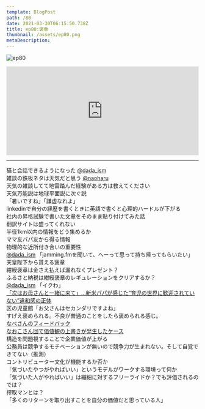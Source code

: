 ```yaml
---  
template: BlogPost  
path: /80
date: 2021-03-30T06:15:50.738Z  
title: ep80:褒章
thumbnail: /assets/ep80.png
metaDescription:  
---  
```

![ep80](/assets/ep80.png)  

<iframe src="https://open.spotify.com/embed/episode/0z2RVezPzGzyAylu075wWt" width="100%" height="232" frameBorder="0" allowfullscreen="" allow="autoplay; clipboard-write; encrypted-media; fullscreen; picture-in-picture"></iframe>


***

猫と会話できるようになった [@dada_ism](https://twitter.com/dada_ism)   
雑談の鉄板ネタは天気だと思う [@naoharu](https://twitter.com/naoharu)   
天気の雑談してて地雷踏んだ経験がある方は教えてください  
天気万能説は地球平面説に次ぐ説  
「暑いですね」「謙虚なれよ」  
linkedinで自分の経歴を書くときに英語で書くと心理的ハードルが下がる  
社内の昇格試験で書いた文章をそのまま貼り付けてみた話  
翻訳サイトは盛ってくれない  
半径1km以内の情報をどう集めるか  
ママ友パパ友から得る情報  
物理的な近所付き合いの重要性  
[@dada_ism](https://twitter.com/dada_ism) 「jamming.fmを聞いて、へーって思って持ち帰ってもらいたい」  
天皇陛下から貰える褒章  
紺綬褒章は金さえ払えば漏れなくプレゼント？  
ふるさと納税は紺綬褒章のレギュレーションをクリアするか？  
[@dada_ism](https://twitter.com/dada_ism) 「イクわ」  
[「次はお母さんと一緒に来て」…新米パパが感じた“育児の世界に歓迎されていない”違和感の正体](https://bunshun.jp/articles/-/43866)  
区の児童館「お父さんはセカンダリですよね」  
すげえ褒められる。不良が普通のことをしたら褒められる感じ。  
[なべさんのフィードバック](https://twitter.com/nabe_merchant/status/1373197931403079686)  
[なおこさん回で価値観の上書きが発生したケース](https://jamming.fm/47)  
構造を問題視することで企業価値が上がる  
公務員は競争するモチベーションが無いので競争力が生まれない。そして自覚できてない（推測）  
コントリビューター文化が機能するか否か   
「気づいたやつがやればいい」というモデルがワークする環境って何か   
「気づいた人がやればいい」は繊細に対するフリーライドか？でも評価されるのでは？  
搾取マンとは？  
「多くのリターンを取り出すことを自分の価値だと思っている人」  

